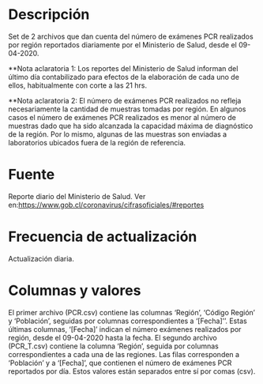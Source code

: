 # Descripción
Set de 2 archivos que dan cuenta del número de exámenes PCR realizados por región reportados diariamente por el Ministerio de Salud, desde el 09-04-2020. 

**Nota aclaratoria 1: Los reportes del Ministerio de Salud informan del último día contabilizado para efectos de la elaboración de cada uno de ellos, habitualmente con corte a las 21 hrs. 

**Nota aclaratoria 2: El número de exámenes PCR realizados no refleja necesariamente la cantidad de muestras tomadas por región. En algunos casos el número de exámenes PCR realizados es menor al número de muestras dado que ha sido alcanzada la capacidad máxima de diagnóstico de la región. Por lo mismo, algunas de las muestras son enviadas a laboratorios ubicados fuera de la región de referencia. 

# Fuente
Reporte diario del Ministerio de Salud. Ver en:https://www.gob.cl/coronavirus/cifrasoficiales/#reportes

# Frecuencia de actualización
Actualización diaria. 

# Columnas y valores
El primer archivo (PCR.csv) contiene las columnas ‘Región’, ‘Código Región’ y ‘Población’,  seguidas por columnas correspondientes a ‘[Fecha]’’. Estas últimas columnas, ‘[Fecha]’ indican el número exámenes realizados por región, desde el 09-04-2020 hasta la fecha. El segundo archivo (PCR_T.csv) contiene la columna ‘Región’, seguida por columnas correspondientes a cada una de las regiones. Las filas corresponden a ‘Población’ y a ‘[Fecha]’, que contienen el número de exámenes PCR reportados por día. Estos valores están separados entre sí por comas (csv).
